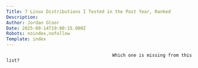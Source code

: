 ```yaml
---
Title: 7 Linux Distributions I Tested in the Past Year, Ranked
Description: 
Author: Jordan Gloor
Date: 2025-09-14T19:00:15.000Z
Robots: noindex,nofollow
Template: index
---
```


                                            Which one is missing from this list?
                                        